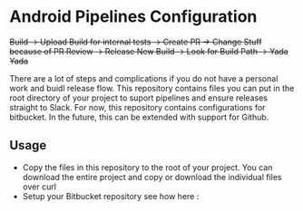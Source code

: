 # Android Pipelines Configuration  

~~Build -> Upload Build for internal tests -> Create PR -> Change Stuff because of PR Review -> Release New Build -> Look for Build Path -> Yada Yada~~

There are a lot of steps and complications if you do not have a personal work and buidl release flow. 
This repository contains files you can put in the root directory of your project to suport pipelines and ensure releases straight to Slack.
For now, this repository contains configurations for bitbucket. In the future, this can be extended with support for Github.  
  
  
## Usage  
 - Copy the files in this repository  to the root of your project. You can download the entire project and copy or download the individual files over curl  
 - Setup your Bitbucket repository see how here :
